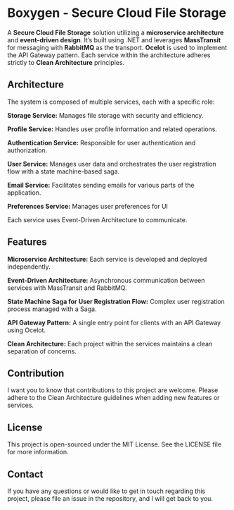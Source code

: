 # Boxygen - Secure Cloud File Storage

A **Secure Cloud File Storage** solution utilizing a **microservice architecture** and **event-driven design**. It’s built using .NET and leverages **MassTransit** for messaging with **RabbitMQ** as the transport. **Ocelot** is used to implement the API Gateway pattern. Each service within the architecture adheres strictly to **Clean Architecture** principles.

## Architecture
The system is composed of multiple services, each with a specific role:

**Storage Service:** Manages file storage with security and efficiency.

**Profile Service:** Handles user profile information and related operations.

**Authentication Service:** Responsible for user authentication and authorization.

**User Service:** Manages user data and orchestrates the user registration flow with a state machine-based saga.

**Email Service:** Facilitates sending emails for various parts of the application.

**Preferences Service:** Manages user preferences for UI

Each service uses Event-Driven Architecture to communicate.

## Features

**Microservice Architecture:** Each service is developed and deployed independently.

**Event-Driven Architecture:** Asynchronous communication between services with MassTransit and RabbitMQ.

**State Machine Saga for User Registration Flow:** Complex user registration process managed with a Saga.

**API Gateway Pattern:** A single entry point for clients with an API Gateway using Ocelot.

**Clean Architecture:** Each project within the services maintains a clean separation of concerns.

## Contribution
I want you to know that contributions to this project are welcome. Please adhere to the Clean Architecture guidelines when adding new features or services.

## License
This project is open-sourced under the MIT License. See the LICENSE file for more information.

## Contact
If you have any questions or would like to get in touch regarding this project, please file an issue in the repository, and I will get back to you.
